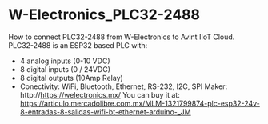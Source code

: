 # W-Electronics_PLC32-2488
How to connect PLC32-2488 from W-Electronics to Avint IIoT Cloud.
PLC32-2488 is an ESP32 based PLC with:
  * 4 analog inputs (0-10 VDC)
  * 8 digital inputs (0 / 24VDC)
  * 8 digital outputs (10Amp Relay)
  * Conectivity: WiFi, Bluetooth, Ethernet, RS-232, I2C, SPI
Maker: http://https://welectronics.mx/
You can buy it at: https://articulo.mercadolibre.com.mx/MLM-1321799874-plc-esp32-24v-8-entradas-8-salidas-wifi-bt-ethernet-arduino-_JM
